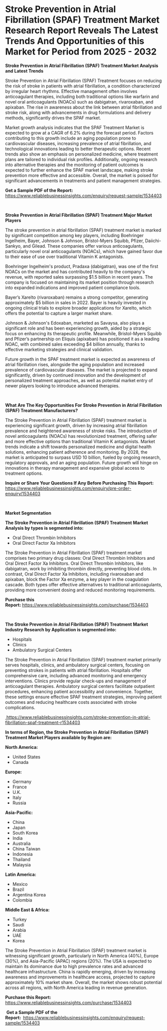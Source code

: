 <p><h1>Stroke Prevention in Atrial Fibrillation (SPAF) Treatment Market Research Report Reveals The Latest Trends And Opportunities of this Market for Period from 2025 - 2032</h1></p><p><strong>Stroke Prevention in Atrial Fibrillation (SPAF) Treatment Market Analysis and Latest Trends</strong></p>
<p><p>Stroke Prevention in Atrial Fibrillation (SPAF) Treatment focuses on reducing the risk of stroke in patients with atrial fibrillation, a condition characterized by irregular heart rhythms. Effective management often involves anticoagulant therapies, including both traditional options like warfarin and novel oral anticoagulants (NOACs) such as dabigatran, rivaroxaban, and apixaban. The rise in awareness about the link between atrial fibrillation and stroke risk, along with advancements in drug formulations and delivery methods, significantly drives the SPAF market.</p><p>Market growth analysis indicates that the SPAF Treatment Market is expected to grow at a CAGR of 6.2% during the forecast period. Factors contributing to this growth include an aging population prone to cardiovascular diseases, increasing prevalence of atrial fibrillation, and technological innovations leading to better therapeutic options. Recent trends also show an emphasis on personalized medicine, where treatment plans are tailored to individual risk profiles. Additionally, ongoing research into alternative therapies and the monitoring of patient outcomes is expected to further enhance the SPAF market landscape, making stroke prevention more effective and accessible. Overall, the market is poised for significant advancements in treatments and patient management strategies.</p></p>
<p><strong>Get a Sample PDF of the Report:&nbsp;</strong> <a href="https://www.reliablebusinessinsights.com/enquiry/request-sample/1534403?utm_campaign=3109&utm_medium=2&utm_source=Github&utm_content=ia&utm_term=14042025&utm_id=stroke-prevention-in-atrial-fibrillation-spaf-treatment">https://www.reliablebusinessinsights.com/enquiry/request-sample/1534403</a></p>
<p>&nbsp;</p>
<p><strong>Stroke Prevention in Atrial Fibrillation (SPAF) Treatment Major Market Players</strong></p>
<p><p>The stroke prevention in atrial fibrillation (SPAF) treatment market is marked by significant competition among key players, including Boehringer Ingelheim, Bayer, Johnson & Johnson, Bristol-Myers Squibb, Pfizer, Daiichi-Sankyo, and Gilead. These companies offer various anticoagulants, particularly novel oral anticoagulants (NOACs), which have gained favor due to their ease of use over traditional Vitamin K antagonists.</p><p>Boehringer Ingelheim's product, Pradaxa (dabigatran), was one of the first NOACs on the market and has contributed heavily to the company's revenue, with reported sales surpassing $1.5 billion in recent years. The company is focused on maintaining its market position through research into expanded indications and improved patient compliance tools.</p><p>Bayer’s Xarelto (rivaroxaban) remains a strong competitor, generating approximately $5 billion in sales in 2022. Bayer is heavily invested in ongoing clinical trials to explore broader applications for Xarelto, which offers the potential to capture a larger market share.</p><p>Johnson & Johnson's Edoxaban, marketed as Savaysa, also plays a significant role and has been experiencing growth, aided by a strategic focus on enhancing its therapeutic profile. Meanwhile, Bristol-Myers Squibb and Pfizer’s partnership on Eliquis (apixaban) has positioned it as a leading NOAC, with combined sales exceeding $4 billion annually, thanks to effective marketing strategies and clinical validation.</p><p>Future growth in the SPAF treatment market is expected as awareness of atrial fibrillation rises, alongside the aging population and increased prevalence of cardiovascular diseases. The market is projected to expand significantly, driven by continued innovation and the development of personalized treatment approaches, as well as potential market entry of newer players looking to introduce advanced therapies.</p></p>
<p>&nbsp;</p>
<p><strong>What Are The Key Opportunities For Stroke Prevention in Atrial Fibrillation (SPAF) Treatment Manufacturers?</strong></p>
<p><p>The Stroke Prevention in Atrial Fibrillation (SPAF) treatment market is experiencing significant growth, driven by increasing atrial fibrillation prevalence and heightened awareness of stroke risks. The introduction of novel anticoagulants (NOACs) has revolutionized treatment, offering safer and more effective options than traditional Vitamin K antagonists. Market trends indicate a shift towards personalized medicine and digital health solutions, enhancing patient adherence and monitoring. By 2028, the market is anticipated to surpass USD 10 billion, fueled by ongoing research, regulatory approvals, and an aging population. Future growth will hinge on innovations in therapy management and expansive global access to treatment options.</p></p>
<p><strong>Inquire or Share Your Questions If Any Before Purchasing This Report:</strong> <a href="https://www.reliablebusinessinsights.com/enquiry/pre-order-enquiry/1534403?utm_campaign=3109&utm_medium=2&utm_source=Github&utm_content=ia&utm_term=14042025&utm_id=stroke-prevention-in-atrial-fibrillation-spaf-treatment">https://www.reliablebusinessinsights.com/enquiry/pre-order-enquiry/1534403</a></p>
<p>&nbsp;</p>
<p><strong>Market Segmentation</strong></p>
<p><strong>The Stroke Prevention in Atrial Fibrillation (SPAF) Treatment Market Analysis by types is segmented into:</strong></p>
<p><ul><li>Oral Direct Thrombin Inhibitors</li><li>Oral Direct Factor Xa Inhibitors</li></ul></p>
<p><p>The Stroke Prevention in Atrial Fibrillation (SPAF) treatment market comprises two primary drug classes: Oral Direct Thrombin Inhibitors and Oral Direct Factor Xa Inhibitors. Oral Direct Thrombin Inhibitors, like dabigatran, work by inhibiting thrombin directly, preventing blood clots. In contrast, Oral Direct Factor Xa Inhibitors, including rivaroxaban and apixaban, block the Factor Xa enzyme, a key player in the coagulation cascade. Both types offer effective alternatives to traditional anticoagulants, providing more convenient dosing and reduced monitoring requirements.</p></p>
<p><strong>Purchase this Report:&nbsp;</strong><a href="https://www.reliablebusinessinsights.com/purchase/1534403?utm_campaign=3109&utm_medium=2&utm_source=Github&utm_content=ia&utm_term=14042025&utm_id=stroke-prevention-in-atrial-fibrillation-spaf-treatment">https://www.reliablebusinessinsights.com/purchase/1534403</a></p>
<p>&nbsp;</p>
<p><strong>The Stroke Prevention in Atrial Fibrillation (SPAF) Treatment Market Industry Research by Application is segmented into:</strong></p>
<p><ul><li>Hospitals</li><li>Clinics</li><li>Ambulatory Surgical Centers</li></ul></p>
<p><p>The Stroke Prevention in Atrial Fibrillation (SPAF) treatment market primarily serves hospitals, clinics, and ambulatory surgical centers, focusing on preventing strokes in patients with atrial fibrillation. Hospitals offer comprehensive care, including advanced monitoring and emergency interventions. Clinics provide regular check-ups and management of anticoagulant therapies. Ambulatory surgical centers facilitate outpatient procedures, enhancing patient accessibility and convenience. Together, these settings ensure effective SPAF treatment strategies, improving patient outcomes and reducing healthcare costs associated with stroke complications.</p></p>
<p><a href="https://www.reliablebusinessinsights.com/stroke-prevention-in-atrial-fibrillation-spaf-treatment-r1534403?utm_campaign=3109&utm_medium=2&utm_source=Github&utm_content=ia&utm_term=14042025&utm_id=stroke-prevention-in-atrial-fibrillation-spaf-treatment">&nbsp;https://www.reliablebusinessinsights.com/stroke-prevention-in-atrial-fibrillation-spaf-treatment-r1534403</a></p>
<p><strong>In terms of Region, the Stroke Prevention in Atrial Fibrillation (SPAF) Treatment Market Players available by Region are:</strong></p>
<p>
    <p> <strong> North America: </strong>
        <ul>
            <li>United States</li>
            <li>Canada</li>
        </ul>
        </p> 
    <p> <strong> Europe: </strong>
        <ul>
            <li>Germany</li>
            <li>France</li>
            <li>U.K.</li>
            <li>Italy</li>
            <li>Russia</li>
        </ul>
        </p> 
    <p> <strong> Asia-Pacific: </strong>
        <ul>
            <li>China</li>
            <li>Japan</li>
            <li>South Korea</li>
            <li>India</li>
            <li>Australia</li>
            <li>China Taiwan</li>
            <li>Indonesia</li>
            <li>Thailand</li>
            <li>Malaysia</li>
        </ul>
        </p> 
    <p> <strong> Latin America: </strong>
        <ul>
            <li>Mexico</li>
            <li>Brazil</li>
            <li>Argentina Korea</li>
            <li>Colombia</li>
        </ul>
        </p> 
    <p> <strong> Middle East & Africa: </strong>
        <ul>
            <li>Turkey</li>
            <li>Saudi</li>
            <li>Arabia</li>
            <li>UAE</li>
            <li>Korea</li>
        </ul>
    </p>
    </p>
<p><p>The Stroke Prevention in Atrial Fibrillation (SPAF) treatment market is witnessing significant growth, particularly in North America (40%), Europe (30%), and Asia-Pacific (APAC) regions (20%). The USA is expected to maintain its dominance due to high prevalence rates and advanced healthcare infrastructure. China is rapidly emerging, driven by increasing awareness and improvements in healthcare access, projected to capture approximately 10% market share. Overall, the market shows robust potential across all regions, with North America leading in revenue generation.</p></p>
<p><strong>Purchase this Report: </strong><a href="https://www.reliablebusinessinsights.com/purchase/1534403?utm_campaign=3109&utm_medium=2&utm_source=Github&utm_content=ia&utm_term=14042025&utm_id=stroke-prevention-in-atrial-fibrillation-spaf-treatment">https://www.reliablebusinessinsights.com/purchase/1534403</a></p>
<p>&nbsp;<strong>Get a Sample PDF of the Report:&nbsp;&nbsp;</strong><a href="https://www.reliablebusinessinsights.com/enquiry/request-sample/1534403?utm_campaign=3109&utm_medium=2&utm_source=Github&utm_content=ia&utm_term=14042025&utm_id=stroke-prevention-in-atrial-fibrillation-spaf-treatment">https://www.reliablebusinessinsights.com/enquiry/request-sample/1534403</a></p>
<p><strong></strong></p>
<p><p></p><p></p><p></p></p>